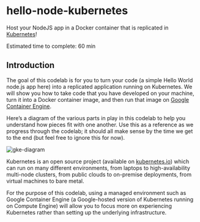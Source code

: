 # hello-node-kubernetes
Host your NodeJS app in a Docker container that is replicated in [Kubernetes](http://kubernetes.io/)!

Estimated time to complete: 60 min

## Introduction

The goal of this codelab is for you to turn your code (a simple Hello World node.js app here) into a replicated
application running on Kubernetes. We will show you how to take code that you have developed on your machine, 
turn it into a Docker container image, and then run that image on [Google Container Engine](https://cloud.google.com/container-engine/).

Here’s a diagram of the various parts in play in this codelab to help you understand how pieces fit with one another. 
Use this as a reference as we progress through the codelab; it should all make sense by the time we get to the end 
(but feel free to ignore this for now).

![gke-diagram](https://cloud.githubusercontent.com/assets/3506071/14581350/cd6d65ca-03b8-11e6-993f-2cbb0d50f149.png)

Kubernetes is an open source project (available on [kubernetes.io](http://kubernetes.io/)) which can run on many different 
environments, from laptops to high-availability multi-node clusters, from public clouds to on-premise deployments, 
from virtual machines to bare metal.

For the purpose of this codelab, using a managed environment such as Google Container Engine (a Google-hosted version of 
Kubernetes running on Compute Engine) will allow you to focus more on experiencing Kubernetes rather than setting up the 
underlying infrastructure.
